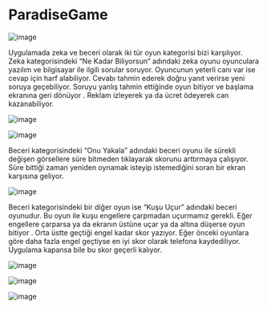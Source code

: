 # ParadiseGame
![image](https://user-images.githubusercontent.com/98123485/176441871-d350bdae-0ef3-458c-93d9-54fbca7fcaf6.png)

Uygulamada zeka ve beceri olarak iki tür oyun kategorisi bizi karşılıyor.  
Zeka kategorisindeki “Ne Kadar Biliyorsun” adındaki zeka oyunu oyunculara yazılım ve bilgisayar ile ilgili  sorular soruyor.
Oyuncunun yeterli canı var ise cevap  için harf  alabiliyor.
Cevabı tahmin ederek doğru yanıt verirse yeni soruya geçebiliyor.
Soruyu yanlış tahmin ettiğinde oyun bitiyor ve başlama ekranına geri dönüyor .
Reklam izleyerek ya da ücret ödeyerek can kazanabiliyor.

![image](https://user-images.githubusercontent.com/98123485/176441983-58cf16ff-0fa9-4c4c-b9e8-5c3d2649aeac.png)

![image](https://user-images.githubusercontent.com/98123485/176442048-b307c916-0240-43b3-af4d-afe8fed8d569.png)










Beceri kategorisindeki “Onu Yakala” adındaki beceri oyunu ile sürekli değişen görsellere süre bitmeden tıklayarak skorunu arttırmaya çalışıyor.
Süre bittiği zaman yeniden oynamak isteyip istemediğini soran bir ekran karşısına geliyor.

![image](https://user-images.githubusercontent.com/98123485/176442096-27fa5296-5cc7-4988-92d9-803374b4fa36.png)




Beceri kategorisindeki bir diğer oyun ise “Kuşu Uçur” adındaki beceri oyunudur.
Bu oyun ile kuşu engellere çarpmadan uçurmamız gerekli. 
Eğer engellere çarparsa ya da ekranın üstüne uçar ya da altına düşerse oyun bitiyor . 
Orta üstte geçtiği engel kadar skor yazıyor. Eğer önceki oyunlara göre daha fazla engel geçtiyse en iyi skor olarak telefona  kaydediliyor. 
Uygulama  kapansa bile  bu skor geçerli kalıyor.

![image](https://user-images.githubusercontent.com/98123485/176442137-2b03b705-178e-490b-abbe-7a31284e8cf5.png)

![image](https://user-images.githubusercontent.com/98123485/176442229-49fb88f0-f552-4fb9-b47f-06650c2438bb.png)

![image](https://user-images.githubusercontent.com/98123485/176442290-9ed01e0b-aca1-48be-a97c-dcdb69fbb99f.png)




